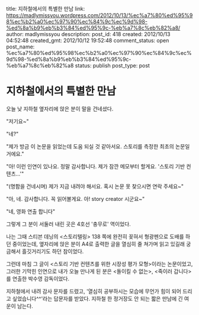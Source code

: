 title: 지하철에서의 특별한 만남
link: https://madlymissyou.wordpress.com/2012/10/13/%ec%a7%80%ed%95%98%ec%b2%a0%ec%97%90%ec%84%9c%ec%9d%98-%ed%8a%b9%eb%b3%84%ed%95%9c-%eb%a7%8c%eb%82%a8/
author: madlymissyou
description: 
post_id: 418
created: 2012/10/13 04:52:48
created_gmt: 2012/10/12 19:52:48
comment_status: open
post_name: %ec%a7%80%ed%95%98%ec%b2%a0%ec%97%90%ec%84%9c%ec%9d%98-%ed%8a%b9%eb%b3%84%ed%95%9c-%eb%a7%8c%eb%82%a8
status: publish
post_type: post

# 지하철에서의 특별한 만남

오늘 낮 지하철 옆자리에 앉은 분이 말을 건네셨다.

"저기요~"

"네?"

"제가 방금 이 논문을 읽었는데 도움 되실 것 같아서요. 스토리를 측정한 최초의 논문일 거에요."

"아! 이런 인연이 있나요. 정말 감사합니다. 제가 잠깐 메모부터 할게요. '스토리 기반 컨텐츠...'"

"(명함을 건네시며) 제가 지금 내려야 해서요. 혹시 논문 못 찾으시면 연락 주세요~"

"아, 네. 감사합니다. 꼭 읽어볼게요. 아! story creator 시군요~"

"네, 영화 연출 합니다"

그렇게 그 분이 서둘러 내린 곳은 4호선 '충무로' 역이었다.

나는 그때 스티븐 데닝의 <스토리텔링> 138 쪽에 완전히 꽂혀서 형광펜으로 도배를 하던 중이었는데, 옆자리에 앉은 분이 A4로 출력한 글을 열심히 줄 쳐가며 읽고 있길래 궁금해서 흘깃거리기도 하던 참이었다.

그런데 마침 그 글이 <스토리 기반 컨텐츠를 위한 시장성 평가 모형>이라는 논문이었고, 그러한 기막힌 인연으로 내가 오늘 만나게 된 분은 <돌이킬 수 없는>, <죽이러 갑니다>를 연출한 박수영 감독이었다.

지하철에서 내려 감사 문자를 드렸고, '열심히 공부하시는 모습에 무언가 힘이 되어 드리고 싶었습니다^^'라는 답문자를 받았다. 지하철 한 정거장도 안 되는 짧은 만남에 긴 여운이 남는다.